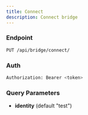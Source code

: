 ```yaml
---
title: Connect
description: Connect bridge
---
```


### Endpoint

```bash
PUT /api/bridge/connect/
```

### Auth

```bash
Authorization: Bearer <token>
```

### Query Parameters

- **identity** (default "test")

